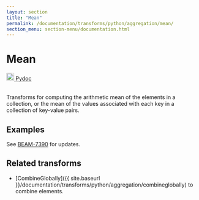 ```yaml
---
layout: section
title: "Mean"
permalink: /documentation/transforms/python/aggregation/mean/
section_menu: section-menu/documentation.html
---
```

<!--
Licensed under the Apache License, Version 2.0 (the "License");
you may not use this file except in compliance with the License.
You may obtain a copy of the License at

http://www.apache.org/licenses/LICENSE-2.0

Unless required by applicable law or agreed to in writing, software
distributed under the License is distributed on an "AS IS" BASIS,
WITHOUT WARRANTIES OR CONDITIONS OF ANY KIND, either express or implied.
See the License for the specific language governing permissions and
limitations under the License.
-->

# Mean
<table align="left">
    <a target="_blank" class="button"
        href="https://beam.apache.org/releases/pydoc/current/apache_beam.transforms.combiners.html?highlight=mean#apache_beam.transforms.combiners.Mean">
      <img src="https://beam.apache.org/images/logos/sdks/python.png" width="20px" height="20px"
           alt="Pydoc" />
     Pydoc
    </a>
</table>
<br>
Transforms for computing the arithmetic mean of the elements in a collection,
or the mean of the values associated with each key in a collection of
key-value pairs.

## Examples
See [BEAM-7390](https://issues.apache.org/jira/browse/BEAM-7390) for updates. 

## Related transforms 
* [CombineGlobally]({{ site.baseurl }}/documentation/transforms/python/aggregation/combineglobally) to combine elements.